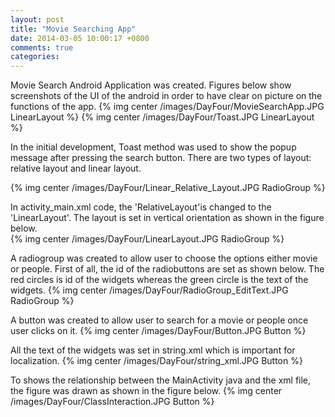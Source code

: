 ```yaml
---
layout: post
title: "Movie Searching App"
date: 2014-03-05 10:00:17 +0800
comments: true
categories: 
---
```


Movie Search Android Application was created. Figures below show 
screenshots of the UI of the android in order to have clear on picture 
on the functions of the app.
{% img center /images/DayFour/MovieSearchApp.JPG LinearLayout %}
{% img center /images/DayFour/Toast.JPG LinearLayout %}

In the initial development, Toast method was used to show the popup message
after pressing the search button. There are two types of layout: relative layout
and linear layout. 

{% img center /images/DayFour/Linear_Relative_Layout.JPG RadioGroup %}

In activity_main.xml code, the 'RelativeLayout'is changed to the 'LinearLayout'. 
The layout is set in vertical orientation as shown in the figure below.  
{% img center /images/DayFour/LinearLayout.JPG RadioGroup %}

A radiogroup was created to allow user to choose the options either movie or people.
First of all, the id of the radiobuttons are set as shown below. The red circles is id
of the widgets whereas the green circle is the text of the widgets. 
{% img center /images/DayFour/RadioGroup_EditText.JPG RadioGroup %}

A button was created to allow user to search for a movie or people once user clicks on it. 
{% img center /images/DayFour/Button.JPG Button %}

All the text of the widgets was set in string.xml which is important for localization. 
{% img center /images/DayFour/string_xml.JPG Button %}

To shows the relationship between the MainActivity java and the xml file, the figure was drawn 
as shown in the figure below. 
{% img center /images/DayFour/ClassInteraction.JPG Button %}